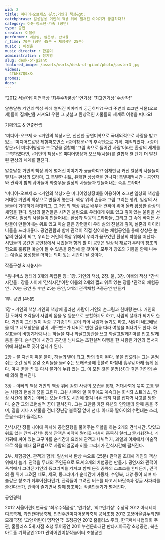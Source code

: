 ```yaml
---
wid: 2
title: 미디어-오브제쇼 &lt;거인의 책상&gt;
catchphrase: 알쏭달쏭 거인의 책상 위에 펼쳐진 이야기가 궁금하다?!
category: 아동-청소년-가족 (공연)
type: 공연
creator: 이철성
performer: 이철성, 심은정, 관객들 
r_time: 70분 (공연 45분 + 체험공연 25분)
music : 이정훈 
music_director : 한윤미 
administration : 장지영
slug: desk-of-giant
featured_image: /assets/works/desk-of-giant/photo/poster3.jpg
videos:
  4TbH87Q0xX4
promos:
docs:
---
```


“2012 서울어린이연극상 ‘최우수작품상’ ‘연기상’ ‘최고인기상’ 수상작!”

알쏭달쏭 거인의 책상 위에 펼쳐진 이야기가 궁금하다?!
우리 주변의 조그만 사물(오브제)들이 집채만큼 커져요!
우린 그 낯설고 환상적인 사물들의 세계로 여행을 떠나요!

기획의도 & 연출컨셉

‘미디어-오브제 쇼 &lt;거인의 책상&gt;’은, 신선한 공연미학으로 국내외적으로 사랑을 받고 있는 ‘미디어드로잉 체험퍼포먼스 &lt;종이창문&gt;’의 후속편으로 기획, 제작되었다. &lt;종이창문&gt;이 미디어영상과 드로잉을 결합해 ‘그림 속으로 들어간 사람’이라는 환상의 세계를 구축하였다면, &lt;거인의 책상&gt;은 미디어영상과 오브제(사물)를 결합해 한 단계 더 발전된 환상의 세계를 펼친다.

알쏭달쏭 거인의 책상 위에 펼쳐진 이야기가 궁금하다?!
집채만큼 커진 일상의 사물들이 펼치는 환상의 드라마, 그 특별한 위트, 유쾌한 상상력을 만나자!
특별체험시간 - 공연자와 관객이 함께 뛰어들어 좌충우돌 일상의 사물들과 만들어내는 즉흥 드라마!

‘미디어-오브제 쇼 &lt;거인의 책상&gt;’은 미디어영상장비를 이용하여 조그만 일상의 책상을 거대한 거인의 책상으로 만들어 놓는다. 책상 위의 손들과 그림 그리는 행위, 일상의 사물들이 거대하게 확대되고, 그 거인의 책상 위로 배우와 관객이 뛰어 올라 황당한 환상의 체험을 한다. 일상의 물건들은 시적인 울림으로 우리에게 위트 있고 깊이 있는 울림을 선사한다. 일상의 사물들이 만들어내는 환상과 악몽의 드라마들, 그리고 그 속에 빠져든 사람들이 만들어내는 위트 있고 마술 같은 장면들이 우리 삶의 진실과 깊이, 실존과 아이러니들을 드러내준다. 공연관람과 함께 관객이 직접 참여하는 체험공연을 통해 상상은 눈앞의 현실이 되고, 우리는 거인의 책상 위에서 우리가 꿈꾸었던 환상의 여행을 떠난다.
시민들의 공간인 공연장에서 시민들과 함께 할 이 공연은 일상적 재료가 우리의 창조의 힘으로 훌륭한 예술이 될 수 있음을 증명해 줄 것이며, 모두가 창조의 기쁨을 함께 나누는 예술로 풍성함을 더하는 의미 있는 시간이 될 것이다.

작품구성 & 시놉시스

*옴니버스 형태의 3개의 독립된 장 : 1장. 거인의 책상, 2장. 불, 3장. 아빠의 책상
*간식시간들 : 장들 사이에 ‘간식시간’이란 이름의 2개의 짧고 위트 있는 장들
*관객의 체험공연 : 70분 공연 중 후반 25분 동안, 3개의 관객체험 즉흥공연 만들기

1부. 공연 (45분)

1장 - 거인의 책상
거인의 책상에 올라선 사람이 거인의 손그림과 한바탕 논다. 거인의 흰 도화지 조각들이 사람의 몸을 몇 등분으로 분할하기도 하고, 사람의 날개가 되기도 한다. 거인이 그린 원이 각종 구기종목의 공이 되어 사람과 놀기도 하고, 사람이 네모배낭을 메고 네모창문을 넘어, 세모빤스가 나비로 변한 길을 따라 여행을 떠나기도 한다. 화살표들이 비행기처럼 나는 하늘을 지나 화살표왕관을 쓰고 화살표발레치마를 입고 발레춤을 춘다. 순식간에 시간과 공간을 넘나드는 초현실적 여행을 한 사람은 거인의 엽서지 위에 화살표로 꽂혀 엽서가 된다.

2장 – 불
자신이 피운 불이, 하늘의 별이 되고, 땅의 꽃이 된다. 꽃을 잡으려는 그는 움켜쥐는 순간 생의 온갖 소리들을 들려주는 모래폭풍에 휩쓸려 마침내 흙무덤 아래 눕게 된다. 마치 꿈을 꾼 듯 다시 불가에 누워 있는 그. 이 모든 것은 운명(신)과 같은 거인의 손에 의해 펼쳐진다.

3장 – 아빠의 책상
거인의 책상 위에 갇힌 사람의 모습을 통해, 거대사회에 묶여 고통 받는 사람의 현실과 꿈을 그린다. 고된 사무와 일 이후에도 계속되는 회식의 스트레스, 항상 시간에 쫓기는 아빠는 오늘 아침도 시간에 쫓겨 너무 급히 차를 잡다가 사고를 당한다. 순간 그의 초현실적 꿈이 펼쳐진다. 그는 그만큼 커진 유년의 인형들과 함께 춤을 추며, 길을 지나 시냇물을 건너 장난감 블록집 앞에 선다. 아내와 딸아이의 수런대는 소리, 웃음소리가 들려온다.

간식시간
장들 사이에 위치해 공연진행을 풀어주는 역할을 하는 2개의 간식시간. 맛있고 위트 있는 간식시간을 통해 관객은 미각이 열리듯 마음이 흡족히 열리고 즐거워진다. 기저귀에 싸여 있는 고구마를 순식간에 요리해 관객과 나눠먹기, 과일과 야채에서 마술적으로 색을 빼내 점묘법으로 사람의 얼굴과 혀를 그리기가 간식시간에 펼쳐진다.

2부. 체험공연_ 관객과 함께! 일상에서 환상 속으로 (25분)
관객을 초대해 거인의 책상 위에서 놀기. 관객을 무대의 주인공으로 모셔 3개의 체험공연 만들기. 공연자와 관객이 즉석에서 그려진 거인의 동그라미를 가지고 함께 온갖 종류의 스포츠를 한다든가, 관객의 몸 위에 그려진 네모, 세모, 동그라미가 순식간에 자동차, 수영복, 태양 등이 되며 마술같은 창조가 이루어진다던가, 관객들이 그려진 버스를 타고서 바닷속과 정글 사파리를 즐긴다든가, 관객이 즐기면서 함께 창조하는 작품만들기가 펼쳐진다.

공연경력

2012 서울어린이연극상 ‘최우수작품상’, ‘연기상’, ‘최고인기상’ 수상작
2012 아시테지 여름축제, 과천한마당축제, 인천주안미디어문화축제 공식초청
2012 고양어울림누리(별모래극장) ‘고양 어린이 명작연극’ 초청공연
2012 홈플러스 주최, 한국메세나협의회 주관, 홈플러스 5개 지점 초청 투어공연
2011 부천문화재단 판타지아극장 초청공연, 북촌아트홀 기획공연
2011 관악어린이창작놀이터 초청공연
